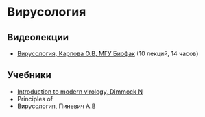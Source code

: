 # Вирусология

## Видеолекции

* [Вирусология, Карпова О.В, МГУ Биофак](https://teach-in.ru/course/virology) (10 лекций, 14 часов)

## Учебники

* [Introduction to modern virology, Dimmock N](https://disk.yandex.ru/i/fImLskaf38ttFg)
* Principles of
* Вирусология, Пиневич А.В

